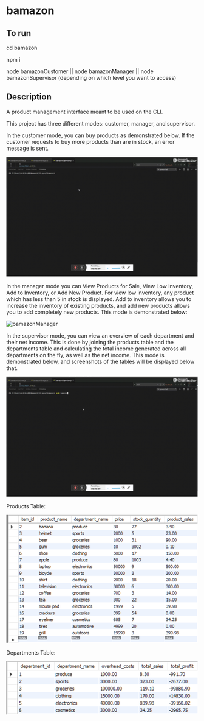 # bamazon

## To run
cd bamazon

npm i

node bamazonCustomer || node bamazonManager || node bamazonSupervisor (depending on which level you want to access)

## Description
A product management interface meant to be used on the CLI.

This project has three different modes: customer, manager, and supervisor.

In the customer mode, you can buy products as demonstrated below. If the customer requests to buy more products than are in stock, an error message is sent.

![bamazonCustomer](./demonstration/bamazonCustomer.gif)

In the manager mode you can View Products for Sale, View Low Inventory, Add to Inventory, or Add New Product. For view low inventory, any product which 
has less than 5 in stock is displayed. Add to inventory allows you to increase the inventory of existing products, and add new products allows you to add completely new products. This mode is demonstrated below:

![bamazonManager](./demonstration/bamazonManager.gif)

In the supervisor mode, you can view an overview of each department and their net income. This is done by joining the products table and the departments table and calculating the total income generated across all departments on the fly, as well as the net income. This mode is demonstrated below, and screenshots of the tables will be displayed below that.

![bamazonSupervisor](./demonstration/bamazonSupervisor.gif)

Products Table:

![productsTable](./demonstration/productsTable.PNG)

Departments Table:

![departmentsTable](./demonstration/departmentsTable.PNG)

